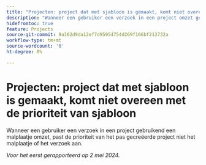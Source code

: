 ```yaml
---
title: "Projecten: project dat met sjabloon is gemaakt, komt niet overeen met de prioriteit van sjabloon"
description: "Wanneer een gebruiker een verzoek in een project omzet gebruikend een malplaatje, past de prioriteit van het pas gecreëerde project niet het malplaatje of het verzoek aan."
hidefromtoc: true
feature: Projects
source-git-commit: 9a362d9da12ef7d95954754d269f166bf213732a
workflow-type: tm+mt
source-wordcount: '0'
ht-degree: 0%

---
```



# Projecten: project dat met sjabloon is gemaakt, komt niet overeen met de prioriteit van sjabloon

Wanneer een gebruiker een verzoek in een project gebruikend een malplaatje omzet, past de prioriteit van het pas gecreëerde project niet het malplaatje of het verzoek aan.

_Voor het eerst gerapporteerd op 2 mei 2024._


